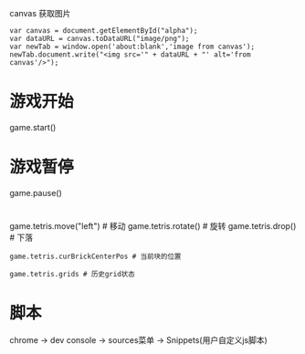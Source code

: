 
canvas 获取图片
```
var canvas = document.getElementById("alpha");
var dataURL = canvas.toDataURL("image/png");
var newTab = window.open('about:blank','image from canvas');
newTab.document.write("<img src='" + dataURL + "' alt='from canvas'/>");
```

# 游戏开始
game.start()


# 游戏暂停
game.pause()


# 
game.tetris.move("left")  # 移动
game.tetris.rotate() # 旋转
game.tetris.drop() # 下落

```
game.tetris.curBrickCenterPos # 当前块的位置

game.tetris.grids # 历史grid状态
```


# 脚本
chrome -> dev console -> sources菜单 -> Snippets(用户自定义js脚本)
